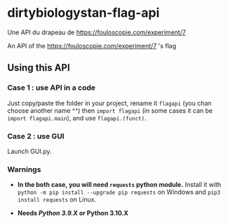 # dirtybiologystan-flag-api
 Une API du drapeau de https://fouloscopie.com/experiment/7

 An API of the https://fouloscopie.com/experiment/7 's flag

## Using this API
### Case 1 : use API in a code
Just copy/paste the folder in your project, rename it `flagapi` (you chan choose another name ^^) then `import flagapi` (in some cases it can be `import flagapi.main`), and use `flagapi.(funct)`.

### Case 2 : use GUI
Launch GUI.py.

### Warnings
* **In the both case, you will need `requests` python module.** Install it with `python -m pip install --upgrade pip requests` on Windows and `pip3 install requests` on Linux.

* **Needs *Python 3.9.X* or Python 3.10.X**
